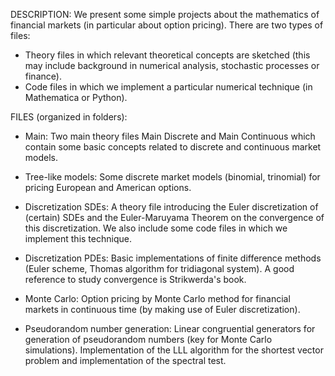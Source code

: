 DESCRIPTION: 
We present some simple projects about the mathematics of financial markets (in particular about option pricing). There are two types of files:

  - Theory files in which relevant theoretical concepts are sketched (this may include background in numerical analysis, stochastic processes or finance).
  - Code files in which we implement a particular numerical technique (in Mathematica or Python).
  



FILES (organized in folders): 

 - Main: Two main theory files Main Discrete and Main Continuous which contain some basic concepts related to discrete and continuous market models.

 - Tree-like models: Some discrete market models (binomial, trinomial) for pricing European and American options.
    
 - Discretization SDEs: A theory file introducing the Euler discretization of (certain) SDEs and the Euler-Maruyama Theorem on the convergence of this discretization. We also include some code files in which we implement this technique.

 - Discretization PDEs: Basic implementations of finite difference methods (Euler scheme, Thomas algorithm for tridiagonal system). A good reference to study convergence is Strikwerda's book.

 - Monte Carlo: Option pricing by Monte Carlo method for financial markets in continuous time (by making use of Euler discretization).

 - Pseudorandom number generation: Linear congruential generators for generation of pseudorandom numbers (key for Monte Carlo simulations). Implementation of the LLL algorithm for the shortest vector problem and implementation of the spectral test.
   

